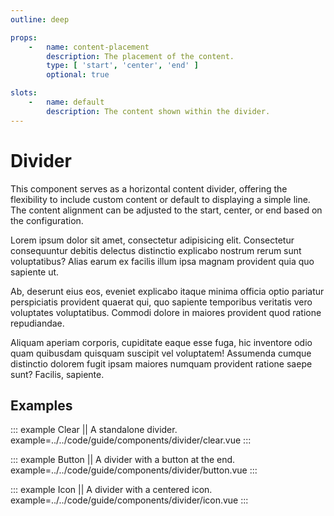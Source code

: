 ```yaml
---
outline: deep

props:
    -   name: content-placement
        description: The placement of the content.
        type: [ 'start', 'center', 'end' ]
        optional: true

slots:
    -   name: default
        description: The content shown within the divider.
---
```


<script
    lang="ts"
    setup>
    import { FluxDivider, FluxIcon, FluxPane, FluxPaneBody } from '@basmilius/flux';
</script>

# Divider

This component serves as a horizontal content divider, offering the flexibility to include custom content or default to displaying a simple line. The content alignment can be adjusted to the start, center, or end based on the configuration.

<Preview>
    <FluxPane>
        <FluxPaneBody>
            <p>Lorem ipsum dolor sit amet, consectetur adipisicing elit. Consectetur consequuntur debitis delectus distinctio explicabo nostrum rerum sunt voluptatibus? Alias earum ex facilis illum ipsa magnam provident quia quo sapiente ut.</p>
            <FluxDivider/>
            <p>Ab, deserunt eius eos, eveniet explicabo itaque minima officia optio pariatur perspiciatis provident quaerat qui, quo sapiente temporibus veritatis vero voluptates voluptatibus. Commodi dolore in maiores provident quod ratione repudiandae.</p>
            <FluxDivider content-placement="start">
                <FluxIcon variant="bolt"/>
            </FluxDivider>
            <p>Aliquam aperiam corporis, cupiditate eaque esse fuga, hic inventore odio quam quibusdam quisquam suscipit vel voluptatem! Assumenda cumque distinctio dolorem fugit ipsam maiores numquam provident ratione saepe sunt? Facilis, sapiente.</p>
        </FluxPaneBody>
    </FluxPane>
</Preview>

<FrontmatterDocs/>

## Examples

::: example Clear || A standalone divider.
example=../../code/guide/components/divider/clear.vue
:::

::: example Button || A divider with a button at the end.
example=../../code/guide/components/divider/button.vue
:::

::: example Icon || A divider with a centered icon.
example=../../code/guide/components/divider/icon.vue
:::
